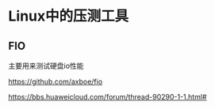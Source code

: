 # Linux中的压测工具

## FIO
主要用来测试硬盘io性能

https://github.com/axboe/fio

https://bbs.huaweicloud.com/forum/thread-90290-1-1.html#